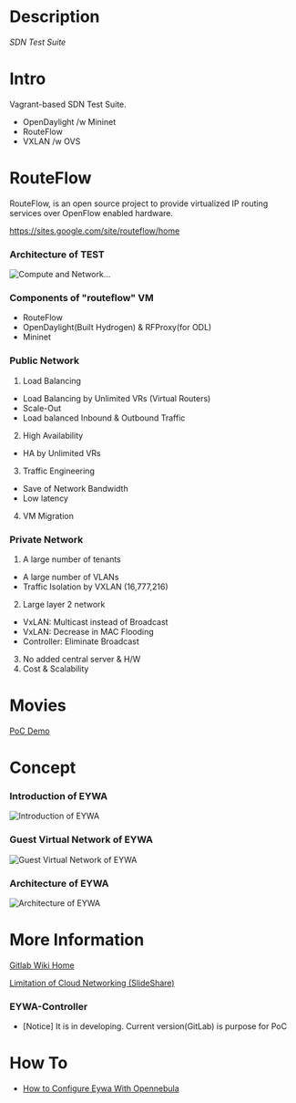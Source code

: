 # Description

*SDN Test Suite*

# Intro

Vagrant-based SDN Test Suite.

* OpenDaylight /w Mininet
* RouteFlow
* VXLAN /w OVS

# RouteFlow

RouteFlow, is an open source project to provide virtualized IP routing services over OpenFlow enabled hardware.

https://sites.google.com/site/routeflow/home

### Architecture of TEST

![Compute and Network...](https://gitlab.com/call518/sdn-test/raw/master/README.md.files/setup-4sw.png)

### Components of "routeflow" VM

* RouteFlow
* OpenDaylight(Built Hydrogen) & RFProxy(for ODL)
* Mininet

### Public Network

1. Load Balancing
  * Load Balancing by Unlimited VRs (Virtual Routers)
  * Scale-Out
  * Load balanced Inbound & Outbound Traffic
2. High Availability
  * HA by Unlimited VRs
3. Traffic Engineering
  * Save of Network Bandwidth
  * Low latency
4. VM Migration

### Private Network

1. A large number of tenants
  * A large number of VLANs
  * Traffic Isolation by VXLAN (16,777,216)
2. Large layer 2 network
  * VxLAN: Multicast instead of Broadcast
  * VxLAN: Decrease in MAC Flooding
  * Controller: Eliminate Broadcast
3. No added central server & H/W
4. Cost & Scalability

# Movies

[PoC Demo](https://docs.google.com/file/d/0B_p_P2odDTXARElKZ3ZZSmFRbGM/edit)

# Concept

### Introduction of EYWA

![Introduction of EYWA](https://gitlab.com/call518/eywa-on-opennebula/raw/master/assets/introduction_of_eywa.png)

### Guest Virtual Network of EYWA

![Guest Virtual Network of EYWA](https://gitlab.com/call518/eywa-on-opennebula/raw/master/assets/guest_virtual_network_of_eywa.png)

### Architecture of EYWA

![Architecture of EYWA](https://gitlab.com/call518/eywa-on-opennebula/raw/master/assets/architecture_of_eywa.png)

# More Information

[Gitlab Wiki Home](https://gitlab.com/call518/eywa-on-opennebula/wikis/home)

[Limitation of Cloud Networking (SlideShare)](http://www.slideshare.net/baramdori/eywa-virtual-network-model-for-full-ha-and-lb20140204-v04)

### EYWA-Controller

* [Notice] It is in developing. Current version(GitLab) is purpose for PoC

# How To

* [How to Configure Eywa With Opennebula](https://gitlab.com/call518/eywa-on-opennebula/wikis/howto-configure-eywa-with-opennebula)
